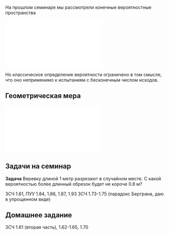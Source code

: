 На прошлом семинаре мы рассмотрели конечные вероятностные пространства

![Вероятность (конечное пространство)](Определения/Вероятность%20(конечное%20пространство).md)

Но классическое определение вероятности ограничено в том смысле, что оно неприменимо к испытаниям с бесконечным числом исходов.

## Геометрическая мера

![Геометрическая мера](Определения/Геометрическая%20мера.md)

## Задачи на семинар

**Задача**
Веревку длиной 1 метр разрезают в случайном месте. С какой вероятностью более длинный обрезок будет не короче 0.8 м?

ЗСЧ 1.61,
ПУУ 1.84, 1.86, 1.87, 1.93
ЗСЧ 1.73-1.75 (парадокс Бертрана, даю в упрощенном виде)

## Домашнее задание

ЗСЧ 1.61 (вторая часть), 1.62-1.65, 1.70
